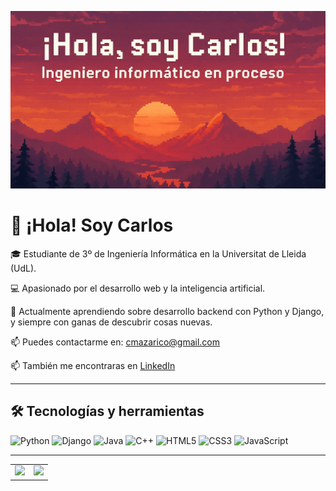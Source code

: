 ![Banner](https://raw.githubusercontent.com/caarlos-04/caarlos-04/main/banner_rectangular.png)

# 👋 ¡Hola! Soy Carlos

🎓 Estudiante de 3º de Ingeniería Informática en la Universitat de Lleida (UdL).

💻 Apasionado por el desarrollo web y la inteligencia artificial.

🌱 Actualmente aprendiendo sobre desarrollo backend con Python y Django, y siempre con ganas de descubrir cosas nuevas.

📫 Puedes contactarme en: [cmazarico@gmail.com](cmazarico@gmail.com)

📫 También me encontraras en [LinkedIn](https://es.linkedin.com/in/carlos-mazarico)

---

## 🛠️ Tecnologías y herramientas

![Python](https://img.shields.io/badge/Python-3776AB?style=for-the-badge&logo=python&logoColor=white)
![Django](https://img.shields.io/badge/Django-092E20?style=for-the-badge&logo=django&logoColor=white)
![Java](https://img.shields.io/badge/Java-007396?style=for-the-badge&logo=java&logoColor=white)
![C++](https://img.shields.io/badge/C++-00599C?style=for-the-badge&logo=c%2b%2b&logoColor=white)
![HTML5](https://img.shields.io/badge/HTML5-E34F26?style=for-the-badge&logo=html5&logoColor=white)
![CSS3](https://img.shields.io/badge/CSS3-1572B6?style=for-the-badge&logo=css3&logoColor=white)
![JavaScript](https://img.shields.io/badge/JavaScript-F7DF1E?style=for-the-badge&logo=javascript&logoColor=black)


---

<table>
  <tr>
    <td>
      <img src="https://github-readme-stats.vercel.app/api?username=caarlos-04&show_icons=true&theme=dracula" />
    </td>
    <td>
      <img src="https://github-readme-stats.vercel.app/api/top-langs/?username=caarlos-04&layout=compact&theme=dracula" />
    </td>
  </tr>
</table>




